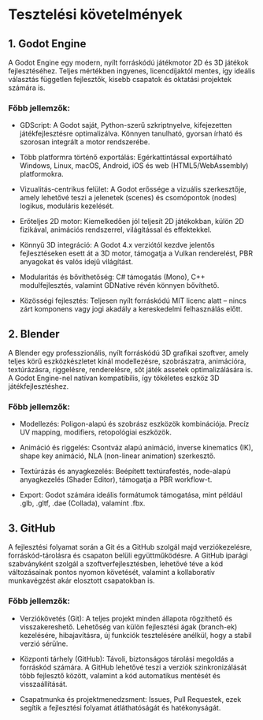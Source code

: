 # Tesztelési követelmények

## 1. Godot Engine
A Godot Engine egy modern, nyílt forráskódú játékmotor 2D és 3D játékok fejlesztéséhez. 
Teljes mértékben ingyenes, licencdíjaktól mentes, így ideális választás független fejlesztők,
kisebb csapatok és oktatási projektek számára is.

### Főbb jellemzők:

-   GDScript: A Godot saját, Python-szerű szkriptnyelve, kifejezetten játékfejlesztésre optimalizálva. 
    Könnyen tanulható, gyorsan írható és szorosan integrált a motor rendszerébe.

-   Több platformra történő exportálás: Egérkattintással exportálható Windows, Linux, macOS, Android, 
    iOS és web (HTML5/WebAssembly) platformokra.

-   Vizualitás-centrikus felület: A Godot erőssége a vizuális szerkesztője, amely lehetővé teszi a 
    jelenetek (scenes) és csomópontok (nodes) logikus, moduláris kezelését.

-   Erőteljes 2D motor: Kiemelkedően jól teljesít 2D játékokban, külön 2D fizikával, 
    animációs rendszerrel, világítással és effektekkel.

-   Könnyű 3D integráció: A Godot 4.x verziótól kezdve jelentős fejlesztéseken esett át a 3D motor, 
    támogatja a Vulkan renderelést, PBR anyagokat és valós idejű világítást.

-   Modularitás és bővíthetőség: C# támogatás (Mono), C++ modulfejlesztés, valamint GDNative révén könnyen bővíthető.

-   Közösségi fejlesztés: Teljesen nyílt forráskódú MIT licenc alatt – nincs zárt komponens vagy jogi akadály a 
    kereskedelmi felhasználás előtt.


## 2. Blender

A Blender egy professzionális, nyílt forráskódú 3D grafikai szoftver, amely teljes körű 
eszközkészletet kínál modellezésre, szobrászatra, animációra, textúrázásra, riggelésre, renderelésre, 
sőt játék assetek optimalizálására is. A Godot Engine-nel natívan kompatibilis, 
így tökéletes eszköz 3D játékfejlesztéshez.

### Főbb jellemzők:

-   Modellezés: Poligon-alapú és szobrász eszközök kombinációja. Precíz UV mapping, modifiers,
    retopológiai eszközök.

-   Animáció és riggelés: Csontváz alapú animáció, inverse kinematics (IK), shape key animáció,
    NLA (non-linear animation) szerkesztő.

-   Textúrázás és anyagkezelés: Beépített textúrafestés, node-alapú anyagkezelés (Shader Editor),
    támogatja a PBR workflow-t.

-   Export: Godot számára ideális formátumok támogatása, mint például .glb, .gltf, .dae (Collada),
    valamint .fbx.

## 3. GitHub

A fejlesztési folyamat során a Git és a GitHub szolgál majd verziókezelésre, 
forráskód-tárolásra és csapaton belüli együttműködésre. A GitHub iparági szabványként szolgál a 
szoftverfejlesztésben, lehetővé téve a kód változásainak pontos nyomon követését, valamint a 
kollaboratív munkavégzést akár elosztott csapatokban is.

### Főbb jellemzők:

-   Verziókövetés (Git): A teljes projekt minden állapota rögzíthető és visszakereshető. 
    Lehetőség van külön fejlesztési ágak (branch-ek) kezelésére, hibajavításra, új funkciók tesztelésére anélkül, 
    hogy a stabil verzió sérülne.

-   Központi tárhely (GitHub): Távoli, biztonságos tárolási megoldás a forráskód számára. 
    A GitHub lehetővé teszi a verziók szinkronizálását több fejlesztő között, valamint a 
    kód automatikus mentését és visszaállítását.

-   Csapatmunka és projektmenedzsment: Issues, Pull Requestek, ezek segítik a 
    fejlesztési folyamat átláthatóságát és hatékonyságát.
